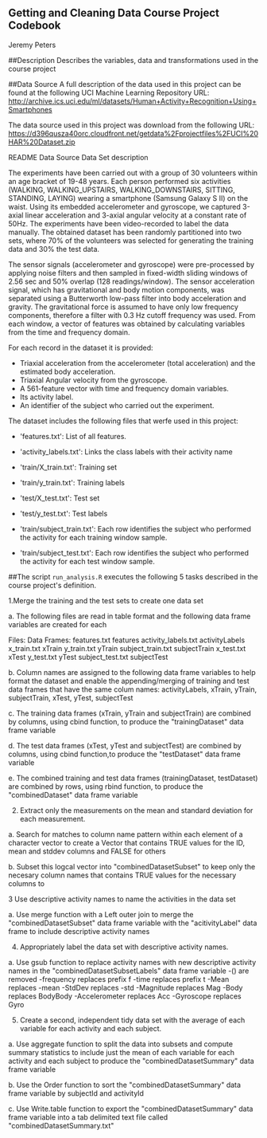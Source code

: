 ## Getting and Cleaning Data Course Project Codebook

Jeremy Peters

##Description
Describes the variables, data and  transformations used in the course project


##Data Source 
A full description of the data used in this project can be found at the following UCI Machine Learning Repository URL:
http://archive.ics.uci.edu/ml/datasets/Human+Activity+Recognition+Using+Smartphones

The data source used in this project was download from the following URL:
https://d396qusza40orc.cloudfront.net/getdata%2Fprojectfiles%2FUCI%20HAR%20Dataset.zip


README Data Source Data Set description

The experiments have been carried out with a group of 30 volunteers within an age bracket of 19-48 years. Each person performed six activities (WALKING, WALKING_UPSTAIRS, WALKING_DOWNSTAIRS, SITTING, STANDING, LAYING) wearing a smartphone (Samsung Galaxy S II) on the waist. Using its embedded accelerometer and gyroscope, we captured 3-axial linear acceleration and 3-axial angular velocity at a constant rate of 50Hz. The experiments have been video-recorded to label the data manually. The obtained dataset has been randomly partitioned into two sets, where 70% of the volunteers was selected for generating the training data and 30% the test data. 

The sensor signals (accelerometer and gyroscope) were pre-processed by applying noise filters and then sampled in fixed-width sliding windows of 2.56 sec and 50% overlap (128 readings/window). The sensor acceleration signal, which has gravitational and body motion components, was separated using a Butterworth low-pass filter into body acceleration and gravity. The gravitational force is assumed to have only low frequency components, therefore a filter with 0.3 Hz cutoff frequency was used. From each window, a vector of features was obtained by calculating variables from the time and frequency domain.

For each record in the dataset it is provided: 
- Triaxial acceleration from the accelerometer (total acceleration) and the estimated body acceleration. 
- Triaxial Angular velocity from the gyroscope. 
- A 561-feature vector with time and frequency domain variables. 
- Its activity label. 
- An identifier of the subject who carried out the experiment.


The dataset includes the following files that werfe used in this project:

- 'features.txt': List of all features.

- 'activity_labels.txt': Links the class labels with their activity name

- 'train/X_train.txt': Training set

- 'train/y_train.txt': Training labels

- 'test/X_test.txt': Test set

- 'test/y_test.txt': Test labels

- 'train/subject_train.txt': Each row identifies the subject who performed the activity for each training window sample. 
- 'train/subject_test.txt': Each row identifies the subject who performed the activity for each test window sample. 




##The script `run_analysis.R` executes the following 5 tasks described in the course project's definition.

1.Merge the training and the test sets to create one data set

a. The following files are read in  table format and the following data frame variables are created for each

Files:			Data Frames:
features.txt		features
activity_labels.txt	activityLabels
x_train.txt		xTrain
y_train.txt		yTrain
subject_train.txt	subjectTrain
x_test.txt		xTest
y_test.txt		yTest
subject_test.txt	subjectTest

b. Column names are assigned to the following data frame variables to help format the dataset and  enable the 
appending/merging of training and test data frames that have the same colum names: activityLabels, xTrain, yTrain, subjectTrain, xTest, yTest, subjectTest

c. The training data frames (xTrain, yTrain and subjectTrain) are combined by columns, using cbind  function, to produce the "trainingDataset" data frame variable

d. The test data frames (xTest, yTest and subjectTest) are combined by columns, using cbind  function,to produce the "testDataset" data frame variable

e. The combined training and test data frames (trainingDataset, testDataset) are combined by rows, using rbind  function, to produce the "combinedDataset" data frame variable


2. Extract only the measurements on the mean and standard deviation for each measurement. 

a. Search for matches to column name  pattern within each element of a character vector to create a Vector that contains TRUE values for the ID, mean and stddev columns and FALSE for others

b. Subset this logcal vector into "combinedDatasetSubset" to keep only the necesary column names that contains TRUE values for the necessary columns to


3 Use descriptive activity names to name the activities in the data set

a. Use merge function with a Left outer join to merge the "combinedDatasetSubset" data frame variable with the "acitivityLabel" data frame to include descriptive activity names

4. Appropriately label the data set with descriptive activity names.

a. Use gsub function to replace activity names with  new descriptive activity names in the "combinedDatasetSubsetLabels" data frame variable
-() are removed
-frequency replaces prefix f 
-time  replaces prefix t
-Mean replaces -mean
-StdDev replaces -std
-Magnitude replaces Mag
-Body replaces BodyBody
-Accelerometer replaces Acc
-Gyroscope replaces Gyro


5. Create a second, independent tidy data set with the average of each variable for each activity and each subject. 

a. Use aggregate function to split the data into subsets and compute summary statistics to include just the mean of each variable for each activity and each subject to produce the "combinedDatasetSummary" data frame variable

b. Use the Order function to sort the "combinedDatasetSummary" data frame variable by subjectId and activityId

c. Use Write.table function to export the "combinedDatasetSummary" data frame variable into a  tab delimited text file called "combinedDatasetSummary.txt"
